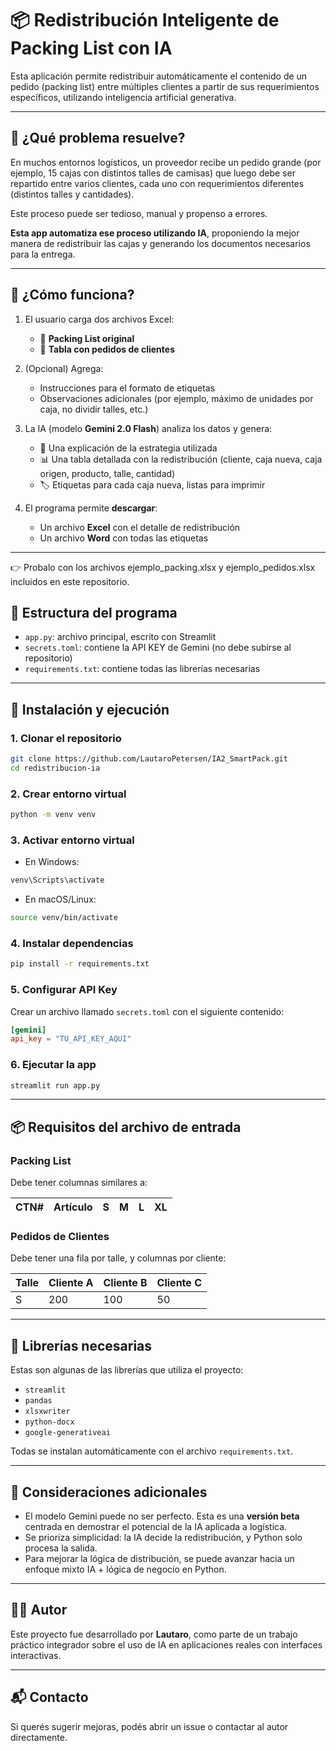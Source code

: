 # 📦 Redistribución Inteligente de Packing List con IA

Esta aplicación permite redistribuir automáticamente el contenido de un pedido (packing list) entre múltiples clientes a partir de sus requerimientos específicos, utilizando inteligencia artificial generativa.

---

## 🎯 ¿Qué problema resuelve?

En muchos entornos logísticos, un proveedor recibe un pedido grande (por ejemplo, 15 cajas con distintos talles de camisas) que luego debe ser repartido entre varios clientes, cada uno con requerimientos diferentes (distintos talles y cantidades).

Este proceso puede ser tedioso, manual y propenso a errores.

**Esta app automatiza ese proceso utilizando IA**, proponiendo la mejor manera de redistribuir las cajas y generando los documentos necesarios para la entrega.

---

## 🧠 ¿Cómo funciona?

1. El usuario carga dos archivos Excel:
   - 📄 **Packing List original**
   - 📄 **Tabla con pedidos de clientes**

2. (Opcional) Agrega:
   - Instrucciones para el formato de etiquetas
   - Observaciones adicionales (por ejemplo, máximo de unidades por caja, no dividir talles, etc.)

3. La IA (modelo **Gemini 2.0 Flash**) analiza los datos y genera:
   - 🧠 Una explicación de la estrategia utilizada
   - 📊 Una tabla detallada con la redistribución (cliente, caja nueva, caja origen, producto, talle, cantidad)
   - 🏷️ Etiquetas para cada caja nueva, listas para imprimir

4. El programa permite **descargar**:
   - Un archivo **Excel** con el detalle de redistribución
   - Un archivo **Word** con todas las etiquetas

---
👉 Probalo con los archivos ejemplo_packing.xlsx y ejemplo_pedidos.xlsx incluidos en este repositorio.

## 🧱 Estructura del programa

- `app.py`: archivo principal, escrito con Streamlit
- `secrets.toml`: contiene la API KEY de Gemini (no debe subirse al repositorio)
- `requirements.txt`: contiene todas las librerías necesarias

---

## 🚀 Instalación y ejecución

### 1. Clonar el repositorio

```bash
git clone https://github.com/LautaroPetersen/IA2_SmartPack.git
cd redistribucion-ia
```

### 2. Crear entorno virtual

```bash
python -m venv venv
```

### 3. Activar entorno virtual

- En Windows:

```bash
venv\Scripts\activate
```

- En macOS/Linux:

```bash
source venv/bin/activate
```

### 4. Instalar dependencias

```bash
pip install -r requirements.txt
```

### 5. Configurar API Key

Crear un archivo llamado `secrets.toml` con el siguiente contenido:

```toml
[gemini]
api_key = "TU_API_KEY_AQUI"
```

### 6. Ejecutar la app

```bash
streamlit run app.py
```

---

## 📦 Requisitos del archivo de entrada

### Packing List

Debe tener columnas similares a:

| CTN# | Artículo | S | M | L | XL |
|------|----------|---|---|---|----|

### Pedidos de Clientes

Debe tener una fila por talle, y columnas por cliente:

| Talle | Cliente A | Cliente B | Cliente C |
|-------|-----------|-----------|-----------|
| S     | 200       | 100       | 50        |

---

## 🧩 Librerías necesarias

Estas son algunas de las librerías que utiliza el proyecto:

- `streamlit`
- `pandas`
- `xlsxwriter`
- `python-docx`
- `google-generativeai`

Todas se instalan automáticamente con el archivo `requirements.txt`.

---

## 🧪 Consideraciones adicionales

- El modelo Gemini puede no ser perfecto. Esta es una **versión beta** centrada en demostrar el potencial de la IA aplicada a logística.
- Se prioriza simplicidad: la IA decide la redistribución, y Python solo procesa la salida.
- Para mejorar la lógica de distribución, se puede avanzar hacia un enfoque mixto IA + lógica de negocio en Python.

---

## 🧑‍💻 Autor

Este proyecto fue desarrollado por **Lautaro**, como parte de un trabajo práctico integrador sobre el uso de IA en aplicaciones reales con interfaces interactivas.

---

## 📬 Contacto

Si querés sugerir mejoras, podés abrir un issue o contactar al autor directamente.